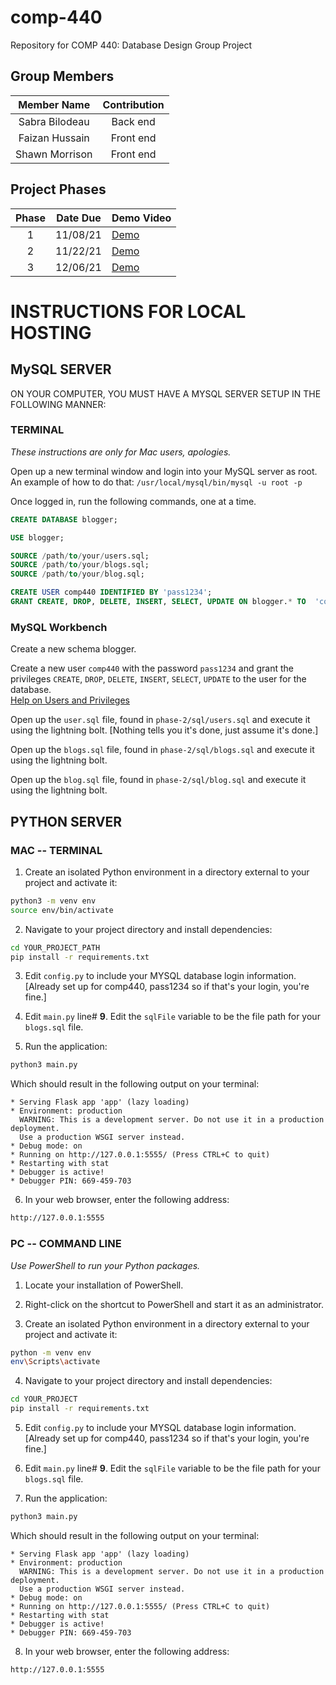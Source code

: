 # comp-440

Repository for COMP 440: Database Design Group Project

## Group Members
|   Member Name  |  Contribution  |
| :------------: | :------------: |
| Sabra Bilodeau |  Back end      |
| Faizan Hussain |  Front end     |
| Shawn Morrison |  Front end     |

## Project Phases

| Phase | Date Due | Demo Video |
| :---: | :------: | :--------- |
|   1   | 11/08/21 | [Demo](https://youtu.be/YmP42iaXkLc) |
|   2   | 11/22/21 | [Demo](https://youtu.be/LNYtWK05jiI)   |
|   3   | 12/06/21 | [Demo]()   |

# INSTRUCTIONS FOR LOCAL HOSTING

## MySQL SERVER
ON YOUR COMPUTER, YOU MUST HAVE A MYSQL SERVER SETUP IN THE FOLLOWING MANNER:

### TERMINAL
*These instructions are only for Mac users, apologies.*

Open up a new terminal window and login into your MySQL server as root.  
An example of how to do that: `/usr/local/mysql/bin/mysql -u root -p`

Once logged in, run the following commands, one at a time.  

```sql
CREATE DATABASE blogger;

USE blogger;

SOURCE /path/to/your/users.sql;
SOURCE /path/to/your/blogs.sql;
SOURCE /path/to/your/blog.sql;

CREATE USER comp440 IDENTIFIED BY 'pass1234';  
GRANT CREATE, DROP, DELETE, INSERT, SELECT, UPDATE ON blogger.* TO  'comp440'@'localhost';
```

### MySQL Workbench
Create a new schema blogger.  

Create a new user `comp440` with the password `pass1234` and grant the privileges `CREATE`, `DROP`, `DELETE`, `INSERT`, `SELECT`, `UPDATE` to the user for the database.  
[Help on Users and Privileges](https://dev.mysql.com/doc/workbench/en/wb-mysql-connections-navigator-management-users-and-privileges.html)

Open up the `user.sql` file, found in `phase-2/sql/users.sql` and execute it using the lightning bolt. [Nothing tells you it's done, just assume it's done.]

Open up the `blogs.sql` file, found in `phase-2/sql/blogs.sql` and execute it using the lightning bolt.

Open up the `blog.sql` file, found in `phase-2/sql/blog.sql` and execute it using the lightning bolt.

## PYTHON SERVER

### MAC -- TERMINAL
1. Create an isolated Python environment in a directory external to your project and activate it:

  ```bash
  python3 -m venv env
  source env/bin/activate
  ```

2. Navigate to your project directory and install dependencies:

  ```bash
  cd YOUR_PROJECT_PATH
  pip install -r requirements.txt
  ```

3. Edit `config.py` to include your MYSQL database login information. [Already set up for comp440, pass1234 so if that's your login, you're fine.]

4. Edit `main.py` line# **9**. Edit the `sqlFile` variable to be the file path for your `blogs.sql` file.

5. Run the application:

  ```bash
  python3 main.py
  ```

  Which should result in the following output on your terminal:  
  ```shell
  * Serving Flask app 'app' (lazy loading)
  * Environment: production
    WARNING: This is a development server. Do not use it in a production deployment.
    Use a production WSGI server instead.
  * Debug mode: on
  * Running on http://127.0.0.1:5555/ (Press CTRL+C to quit)
  * Restarting with stat
  * Debugger is active!
  * Debugger PIN: 669-459-703
 ```

6. In your web browser, enter the following address:

  ```bash
  http://127.0.0.1:5555
  ```

### PC -- COMMAND LINE
*Use PowerShell to run your Python packages.*

1. Locate your installation of PowerShell.

2. Right-click on the shortcut to PowerShell and start it as an administrator.

3. Create an isolated Python environment in a directory external to your project and activate it:

  ```bash
  python -m venv env
  env\Scripts\activate
  ```

4. Navigate to your project directory and install dependencies:

  ```bash
  cd YOUR_PROJECT
  pip install -r requirements.txt
  ```

5. Edit `config.py` to include your MYSQL database login information. [Already set up for comp440, pass1234 so if that's your login, you're fine.]

6. Edit `main.py` line# **9**. Edit the `sqlFile` variable to be the file path for your `blogs.sql` file.

7. Run the application:

  ```bash
  python3 main.py
  ```

  Which should result in the following output on your terminal:  
  ```shell
  * Serving Flask app 'app' (lazy loading)
  * Environment: production
    WARNING: This is a development server. Do not use it in a production deployment.
    Use a production WSGI server instead.
  * Debug mode: on
  * Running on http://127.0.0.1:5555/ (Press CTRL+C to quit)
  * Restarting with stat
  * Debugger is active!
  * Debugger PIN: 669-459-703
  ```

8. In your web browser, enter the following address:

  ```bash
  http://127.0.0.1:5555
  ```
